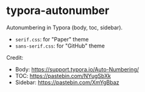 # typora-autonumber
Autonumbering in Typora (body, toc, sidebar).
- `serif.css`: for "Paper" theme
- `sans-serif.css`: for "GitHub" theme

Credit: 
- Body: https://support.typora.io/Auto-Numbering/
- TOC: https://pastebin.com/NYugSbXk
- Sidebar: https://pastebin.com/XmYgBbaz
